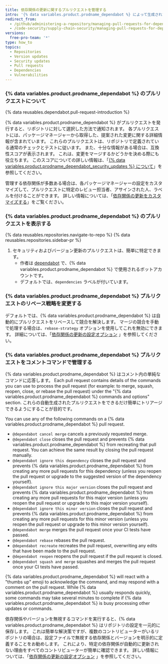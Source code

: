 ```yaml
---
title: 依存関係の更新に関するプルリクエストを管理する
intro: '{% data variables.product.prodname_dependabot %} によって生成されたプルリクエストは、他のプルリクエストとほぼ同じ方法で管理しますが、いくつかの追加オプションがあります。'
redirect_from:
  - /github/administering-a-repository/managing-pull-requests-for-dependency-updates
  - /code-security/supply-chain-security/managing-pull-requests-for-dependency-updates
versions:
  free-pro-team: '*'
type: how_to
topics:
  - Repositories
  - Version updates
  - Security updates
  - Pull requests
  - Dependencies
  - Vulnerabilities
---
```


### {% data variables.product.prodname_dependabot %} のプルリクエストについて

{% data reusables.dependabot.pull-request-introduction %}

{% data variables.product.prodname_dependabot %} がプルリクエストを発行すると、リポジトリに対して選択した方法で通知されます。 各プルリクエストには、パッケージマネージャーから取得した、提案された変更に関する詳細情報が含まれています。 これらのプルリクエストは、リポジトリで定義されている通常のチェックとテストに従います。 また、十分な情報がある場合は、互換性スコアが表示されます。 これは、変更をマージするかどうかを決める際にも役立ちます。 このスコアについての詳しい情報は、「[{% data variables.product.prodname_dependabot_security_updates %} について](/github/managing-security-vulnerabilities/about-dependabot-security-updates)」を参照してください。

管理する依存関係が多数ある場合は、各パッケージマネージャーの設定をカスタマイズして、プルリクエストに特定のレビュー担当者、アサインされた人、ラベルを付けることができます。 詳しい情報については、「[依存関係の更新をカスタマイズする](/github/administering-a-repository/customizing-dependency-updates)」をご覧ください。

### {% data variables.product.prodname_dependabot %} のプルリクエストを表示する

{% data reusables.repositories.navigate-to-repo %}
{% data reusables.repositories.sidebar-pr %}
1. セキュリティおよびバージョン更新のプルリクエストは、簡単に特定できます。
    - 作者は [dependabot](https://github.com/dependabot) で、{% data variables.product.prodname_dependabot %} で使用されるボットアカウントです。
    - デフォルトでは、`dependencies` ラベルが付いています。

### {% data variables.product.prodname_dependabot %} プルリクエストのリベース戦略を変更する

デフォルトでは、{% data variables.product.prodname_dependabot %} は自動的にプルリクエストをリベースして競合を解決します。 マージの競合を手動で処理する場合は、`rebase-strategy` オプションを使用してこれを無効にできます。 詳細については、「[依存関係の更新の設定オプション](/github/administering-a-repository/configuration-options-for-dependency-updates#rebase-strategy) 」を参照してください。

### {% data variables.product.prodname_dependabot %} プルリクエストをコメントコマンドで管理する

{% data variables.product.prodname_dependabot %} はコメント内の単純なコマンドに応答します。 Each pull request contains details of the commands you can use to process the pull request (for example: to merge, squash, reopen, close, or rebase the pull request) under the "{% data variables.product.prodname_dependabot %} commands and options" section. これらの自動生成されたプルリクエストをできるだけ簡単にトリアージできるようにすることが目的です。

You can use any of the following commands on a {% data variables.product.prodname_dependabot %} pull request.

- `@dependabot cancel merge` cancels a previously requested merge.
- `@dependabot close` closes the pull request and prevents {% data variables.product.prodname_dependabot %} from recreating that pull request. You can achieve the same result by closing the pull request manually.
- `@dependabot ignore this dependency` closes the pull request and prevents {% data variables.product.prodname_dependabot %} from creating any more pull requests for this dependency (unless you reopen the pull request or upgrade to the suggested version of the dependency yourself).
- `@dependabot ignore this major version` closes the pull request and prevents {% data variables.product.prodname_dependabot %} from creating any more pull requests for this major version (unless you reopen the pull request or upgrade to this major version yourself).
- `@dependabot ignore this minor version` closes the pull request and prevents {% data variables.product.prodname_dependabot %} from creating any more pull requests for this minor version (unless you reopen the pull request or upgrade to this minor version yourself).
- `@dependabot merge` merges the pull request once your CI tests have passed.
- `@dependabot rebase` rebases the pull request.
- `@dependabot recreate` recreates the pull request, overwriting any edits that have been made to the pull request.
- `@dependabot reopen` reopens the pull request if the pull request is closed.
- `@dependabot squash and merge` squashes and merges the pull request once your CI tests have passed.

{% data variables.product.prodname_dependabot %} will react with a "thumbs up" emoji to acknowledge the command, and may respond with a comment on the pull request. While {% data variables.product.prodname_dependabot %} usually responds quickly, some commands may take several minutes to complete if {% data variables.product.prodname_dependabot %} is busy processing other updates or commands.

依存関係やバージョンを無視するコマンドを実行すると、{% data variables.product.prodname_dependabot %} はリポジトリの設定を一元的に保存します。 これは簡単な解決策ですが、複数のコントリビューターがいるリポジトリの場合は、設定ファイルで無視する依存関係とバージョンを明示的に定義することをお勧めします。 これにより、特定の依存関係が自動的に更新されない理由をすべてのコントリビューターが簡単に確認できます。 詳しい情報については、「[依存関係の更新の設定オプション](/github/administering-a-repository/configuration-options-for-dependency-updates#ignore) 」を参照してください。
